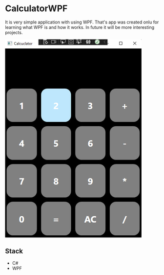 # CalculatorWPF
It is very simple application with using WPF.
That's app was created onlu for learning what WPF is and how it works.
In future it will be more interesting projects.

![](/src/Preview.jpg)

## Stack
 - C#
 - WPF
